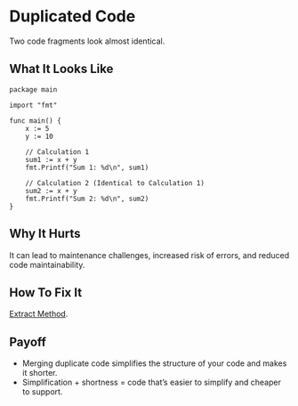 # Duplicated Code

Two code fragments look almost identical.


## What It Looks Like

```
package main

import "fmt"

func main() {
    x := 5
    y := 10

    // Calculation 1
    sum1 := x + y
    fmt.Printf("Sum 1: %d\n", sum1)

    // Calculation 2 (Identical to Calculation 1)
    sum2 := x + y
    fmt.Printf("Sum 2: %d\n", sum2)
}
```

## Why It Hurts

It can lead to maintenance challenges, increased risk of errors, and reduced code maintainability.


## How To Fix It

[Extract Method](.././../refactorings/extract-method.md).

## Payoff

- Merging duplicate code simplifies the structure of your code and makes it shorter.
- Simplification + shortness = code that’s easier to simplify and cheaper to support.

